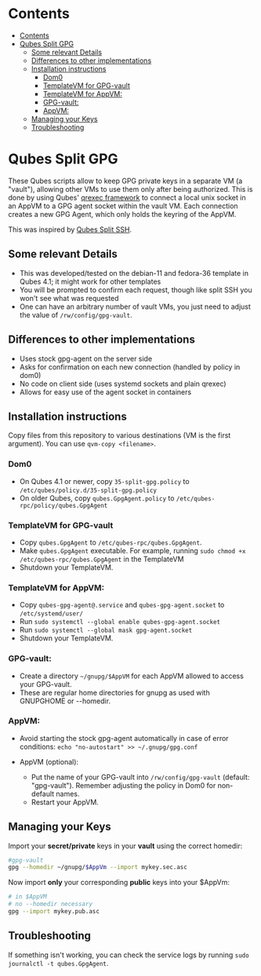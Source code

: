 
# Contents
- [Contents](#contents)
- [Qubes Split GPG](#qubes-split-gpg)
  - [Some relevant Details](#some-relevant-details)
  - [Differences to other implementations](#differences-to-other-implementations)
  - [Installation instructions](#installation-instructions)
    - [Dom0](#dom0)
    - [TemplateVM for GPG-vault](#templatevm-for-gpg-vault)
    - [TemplateVM for AppVM:](#templatevm-for-appvm)
    - [GPG-vault:](#gpg-vault)
    - [AppVM:](#appvm)
  - [Managing your Keys](#managing-your-keys)
  - [Troubleshooting](#troubleshooting)
# Qubes Split GPG

These Qubes scripts allow to keep GPG private keys in a separate VM (a "vault"), allowing other VMs to use them only after being authorized. This is done by using Qubes' [qrexec framework](https://www.qubes-os.org/doc/qrexec2/) to connect a local unix socket in an AppVM to a GPG agent socket within the vault VM. Each connection creates a new GPG Agent, which only holds the keyring of the AppVM.

This was inspired by [Qubes Split SSH](https://github.com/mtdcr/qubes-app-split-ssh).

## Some relevant Details
- This was developed/tested on the debian-11 and fedora-36 template in Qubes 4.1; it might work for other templates
- You will be prompted to confirm each request, though like split SSH you won't see what was requested
- One can have an arbitrary number of vault VMs, you just need to adjust the value of `/rw/config/gpg-vault`.


## Differences to other implementations

- Uses stock gpg-agent on the server side
- Asks for confirmation on each new connection (handled by policy in dom0)
- No code on client side (uses systemd sockets and plain qrexec)
- Allows for easy use of the agent socket in containers

## Installation instructions

Copy files from this repository to various destinations (VM is the first argument). You can use `qvm-copy <filename>`.

### Dom0

* On Qubes 4.1 or newer, copy `35-split-gpg.policy` to `/etc/qubes/policy.d/35-split-gpg.policy`
* On older Qubes, copy `qubes.GpgAgent.policy` to `/etc/qubes-rpc/policy/qubes.GpgAgent`

### TemplateVM for GPG-vault

* Copy `qubes.GpgAgent` to `/etc/qubes-rpc/qubes.GpgAgent`.
* Make `qubes.GpgAgent` executable. For example, running `sudo chmod +x /etc/qubes-rpc/qubes.GpgAgent` in the TemplateVM
* Shutdown your TemplateVM.

### TemplateVM for AppVM:

  * Copy `qubes-gpg-agent@.service` and `qubes-gpg-agent.socket` to `/etc/systemd/user/`
  * Run `sudo systemctl --global enable qubes-gpg-agent.socket`
  * Run `sudo systemctl --global mask gpg-agent.socket`
  * Shutdown your TemplateVM.

### GPG-vault:

* Create a directory `~/gnupg/$AppVM` for each AppVM allowed to access your GPG-vault.
* These are regular home directories for gnupg as used with GNUPGHOME or --homedir.

### AppVM:

* Avoid starting the stock gpg-agent automatically in case of error conditions: `echo "no-autostart" >> ~/.gnupg/gpg.conf`

- AppVM (optional):

  * Put the name of your GPG-vault into `/rw/config/gpg-vault` (default: "gpg-vault"). Remember adjusting the policy in Dom0 for non-default names.
  * Restart your AppVM.


## Managing your Keys

Import your **secret/private** keys in your **vault** using the correct homedir:
```bash
#gpg-vault
gpg --homedir ~/gnupg/$AppVm --import mykey.sec.asc
```

Now import **only** your corresponding **public** keys into your $AppVm:
```bash
# in $AppVM
# no --homedir necessary
gpg --import mykey.pub.asc
```


## Troubleshooting

If something isn't working, you can check the service logs by running `sudo journalctl -t qubes.GpgAgent`.
